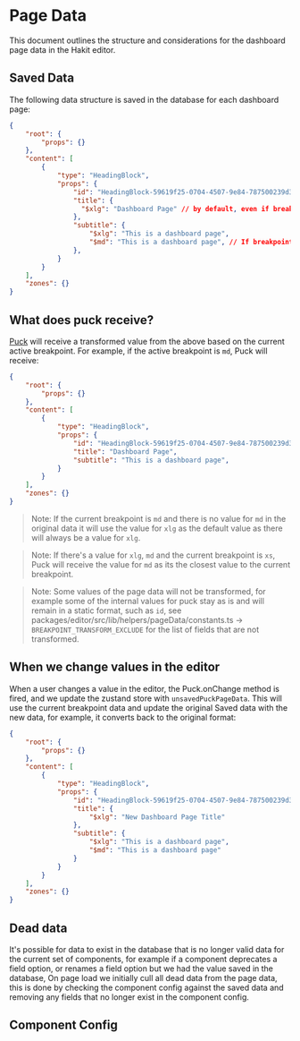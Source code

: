 # Page Data

This document outlines the structure and considerations for the dashboard page data in the Hakit editor.



## Saved Data

The following data structure is saved in the database for each dashboard page:

```json
{
    "root": {
        "props": {}
    },
    "content": [
        {
            "type": "HeadingBlock",
            "props": {
                "id": "HeadingBlock-59619f25-0704-4507-9e84-787500239d3b",
                "title": {
                  "$xlg": "Dashboard Page" // by default, even if breakpoints are disabled, we store the default value for $xlg
                },
                "subtitle": {
                    "$xlg": "This is a dashboard page",
                    "$md": "This is a dashboard page", // If breakpoints are enabled, we store the value for each breakpoint defined
                },
            }
        }
    ],
    "zones": {}
}
```


## What does puck receive?

[Puck](https://github.com/puckeditor/puck) will receive a transformed value from the above based on the current active breakpoint. For example, if the active breakpoint is `md`, Puck will receive:

```json
{
    "root": {
        "props": {}
    },
    "content": [
        {
            "type": "HeadingBlock",
            "props": {
                "id": "HeadingBlock-59619f25-0704-4507-9e84-787500239d3b",
                "title": "Dashboard Page",
                "subtitle": "This is a dashboard page",
            }
        }
    ],
    "zones": {}
}
```

> Note: If the current breakpoint is `md` and there is no value for `md` in the original data it will use the value for `xlg` as the default value as there will always be a value for `xlg`.

> Note: If there's a value for `xlg`, `md` and the current breakpoint is `xs`, Puck will receive the value for `md` as its the closest value to the current breakpoint.

> Note: Some values of the page data will not be transformed, for example some of the internal values for puck stay as is and will remain in a static format, such as `id`, see packages/editor/src/lib/helpers/pageData/constants.ts -> `BREAKPOINT_TRANSFORM_EXCLUDE` for the list of fields that are not transformed.

## When we change values in the editor

When a user changes a value in the editor, the Puck.onChange method is fired, and we update the zustand store with `unsavedPuckPageData`. This will use the current breakpoint data and update the original Saved data with the new data, for example, it converts back to the original format:

```json
{
    "root": {
        "props": {}
    },
    "content": [
        {
            "type": "HeadingBlock",
            "props": {
                "id": "HeadingBlock-59619f25-0704-4507-9e84-787500239d3b",
                "title": {
                    "$xlg": "New Dashboard Page Title"
                },
                "subtitle": {
                    "$xlg": "This is a dashboard page",
                    "$md": "This is a dashboard page"
                }
            }
        }
    ],
    "zones": {}
}

```

## Dead data
It's possible for data to exist in the database that is no longer valid data for the current set of components, for example if a component deprecates a field option, or renames a field option but we had the value saved in the database, On page load we initially cull all dead data from the page data, this is done by checking the component config against the saved data and removing any fields that no longer exist in the component config.

## Component Config
